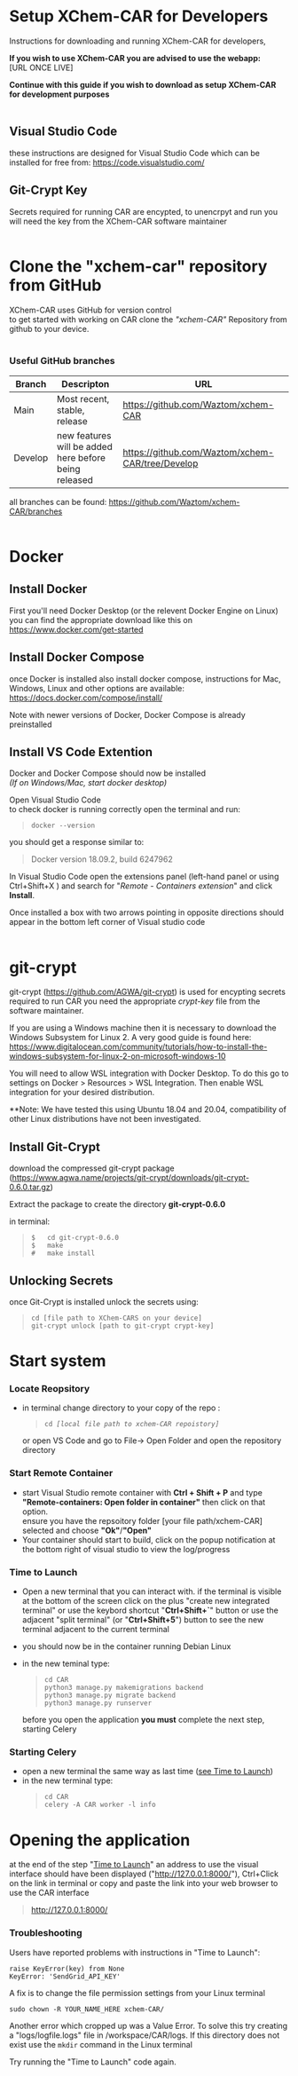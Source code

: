 # <a name="SetupXChemCARforDevelopers"></a>**Setup XChem-CAR for Developers**
Instructions for downloading and running XChem-CAR for developers,<br>

**If you wish to use XChem-CAR you are advised to use the webapp:** <br>
[URL ONCE LIVE]

**Continue with this guide if you wish to download as setup XChem-CAR 
for development purposes**<br><br>

## <a name="VisualStudioCode"></a>Visual Studio Code 
these instructions are designed for Visual Studio Code which can be installed for free from: https://code.visualstudio.com/ 

## <a name="GitCryptKey"></a>Git-Crypt Key
Secrets required for running CAR are encypted, to unencrpyt and run you will need the key from the XChem-CAR software maintainer<br><br>

# <a name="RepositoryfromGitHub"></a>Clone the "xchem-car" repository from GitHub

XChem-CAR uses GitHub for version control<br>
to get started with working on CAR clone the <em>"xchem-CAR"</em> Repository from github to your device.<br><br>

### <a name="UsefulGitHubbranches"></a>Useful GitHub branches
| Branch  | Descripton                                            | URL                                 |
|---------|-------------------------------------------------------|-------------------------------------|
| Main    | Most recent, stable, release                          | https://github.com/Waztom/xchem-CAR |
| Develop | new features will be added <br> here before being released | https://github.com/Waztom/xchem-CAR/tree/Develop |

all branches can be found: https://github.com/Waztom/xchem-CAR/branches
<br><br>


# <a name="Docker"></a>Docker
## <a name="InstallDocker"></a>Install Docker 
First you'll need Docker Desktop (or the relevent Docker Engine on Linux) you can find the appropriate download like this on https://www.docker.com/get-started

## <a name="InstallDockerCompose"></a>Install Docker Compose
once Docker is installed also install docker compose, instructions for Mac, Windows, Linux and other options are available: https://docs.docker.com/compose/install/

Note with newer versions of Docker, Docker Compose is already preinstalled

## <a name="InstallVSCodeExtention"></a>Install VS Code Extention
Docker and Docker Compose should now be installed <br> 
<em>(If on Windows/Mac, start docker desktop)</em><br>

Open Visual Studio Code<br>
to check docker is running correctly open the terminal and run:<br>
>```docker --version```<br>

you should get a response similar to:
>Docker version 18.09.2, build 6247962


In Visual Studio Code open the extensions panel (left-hand panel or using Ctrl+Shift+X ) and search for "<em>Remote - Containers extension</em>" and click **Install**.

Once installed a box with two arrows pointing in opposite directions should appear in the bottom left corner of Visual studio code
<br>
<br>
# <a name="gitcrypt"></a>git-crypt
git-crypt (https://github.com/AGWA/git-crypt) is used for encypting secrets required to run CAR
you need the appropriate <em>crypt-key</em> file from the software maintainer.

If you are using a Windows machine then it is necessary to download the Windows Subsystem for Linux 2. A very good guide is found here: https://www.digitalocean.com/community/tutorials/how-to-install-the-windows-subsystem-for-linux-2-on-microsoft-windows-10

You will need to allow WSL integration with Docker Desktop. To do this go to settings on Docker > Resources > WSL Integration. Then enable WSL integration for your desired distribution. 

**Note: We have tested this using Ubuntu 18.04 and 20.04, compatibility of other Linux distributions have not been investigated.

## <a name="InstallGitCrypt"></a>Install Git-Crypt
download the compressed git-crypt package (https://www.agwa.name/projects/git-crypt/downloads/git-crypt-0.6.0.tar.gz)

Extract the package to create the directory **git-crypt-0.6.0**

in terminal:
>```$   cd git-crypt-0.6.0```<br>
>```$   make```<br>
>```#   make install```

## <a name="UnlockingSecrets"></a>Unlocking Secrets
once Git-Crypt is installed unlock the secrets using:
>```cd [file path to XChem-CARS on your device]```<br>
>```git-crypt unlock [path to git-crypt crypt-key]```

# <a name="Startsystem"></a>Start system
### <a name="LocateReopsitory"></a>Locate Reopsitory
* in terminal change directory to your copy of the repo :
    >```cd ```<em>```[local file path to xchem-CAR repoistory]```

    </em>
    or open VS Code and go to File-> Open Folder and open the repository directory<br>  
### <a name="StartRemoteContainer"></a>Start Remote Container
* start Visual Studio remote container with **Ctrl + Shift + P** and type **"Remote-containers: Open folder in container"** then click on that option. <br> ensure you have the repsoitory folder [your file path/xchem-CAR] selected and choose **"Ok"**/**"Open"**
* Your container should start to build, click on the popup notification at the bottom right of visual studio to view the log/progress

### <a name="TimetoLaunch"></a>Time to Launch
* Open a new terminal that you can interact with. if the terminal is visible at the bottom of the screen click on the plus "create new integrated terminal" or use the keybord shortcut "**Ctrl+Shift+`**" button or use the adjacent "split terminal" (or "**Ctrl+Shift+5**") button to see the new terminal adjacent to the current terminal
* you should now be in the container running Debian Linux
* in the new teminal type:
    >```cd CAR``` <br>
    >```python3 manage.py makemigrations backend``` <br>
    >```python3 manage.py migrate backend``` <br>
    >```python3 manage.py runserver```<br>

    before you open the application **you must** complete the next step, starting Celery
### <a name="StartingCelery"></a>Starting Celery
* open a new terminal the same way as last time ([see Time to Launch](#TimeToLaunch))
* in the new terminal type:
    >```cd CAR```<br>
    >```celery -A CAR worker -l info```
# Opening the application
at the end of the step "[Time to Launch](#TimeToLaunch)" an address to use the visual interface should have been displayed ("http://127.0.0.1:8000/"), Ctrl+Click on the link in terminal or copy and paste the link into your web browser to use the CAR interface
>http://127.0.0.1:8000/


### <a name="Troubleshooting"></a>Troubleshooting

Users have reported problems with instructions in "Time to Launch":
```
raise KeyError(key) from None
KeyError: 'SendGrid_API_KEY'

```
A fix is to change the file permission settings from your Linux terminal 

`sudo chown -R YOUR_NAME_HERE xchem-CAR/`

Another error which cropped up was a Value Error. To solve this try creating a "logs/logfile.logs" file in /workspace/CAR/logs. If this directory does not exist use the `mkdir` command in the Linux terminal

Try running the "Time to Launch" code again.



    



